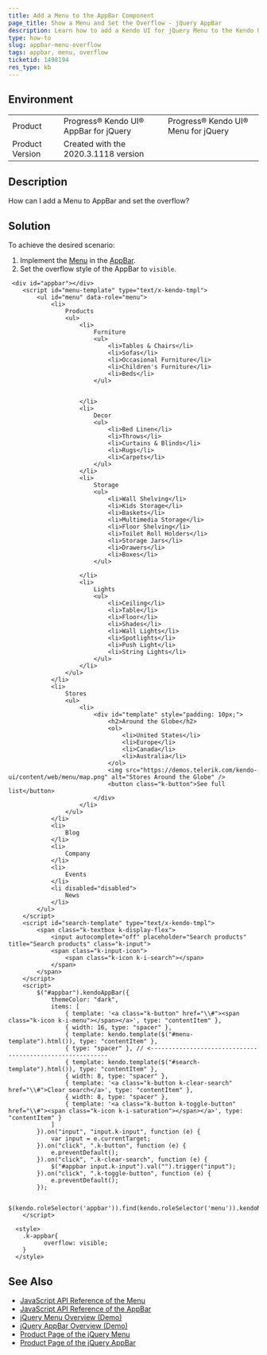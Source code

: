 ```yaml
---
title: Add a Menu to the AppBar Component
page_title: Show a Menu and Set the Overflow - jQuery AppBar
description: Learn how to add a Kendo UI for jQuery Menu to the Kendo UI for jQuery Appbar component.
type: how-to
slug: appbar-menu-overflow
tags: appbar, menu, overflow
ticketid: 1498194
res_type: kb
---
```


## Environment

<table>
 <tr>
  <td>Product</td>
  <td>Progress® Kendo UI® AppBar for jQuery</td>
  <td>Progress® Kendo UI® Menu for jQuery</td>
 </tr>
 <tr>
  <td>Product Version</td>
  <td>Created with the 2020.3.1118 version</td>
 </tr>
</table>

## Description

How can I add a Menu to AppBar and set the overflow?

## Solution

To achieve the desired scenario:

1. Implement the [Menu](https://demos.telerik.com/kendo-ui/menu/index) in the [AppBar](https://demos.telerik.com/kendo-ui/appbar/index).
1. Set the overflow style of the AppBar to `visible`.

```dojo
 <div id="appbar"></div>
    <script id="menu-template" type="text/x-kendo-tmpl">
        <ul id="menu" data-role="menu">
            <li>
                Products
                <ul>
                    <li>
                        Furniture
                        <ul>
                            <li>Tables & Chairs</li>
                            <li>Sofas</li>
                            <li>Occasional Furniture</li>
                            <li>Children's Furniture</li>
                            <li>Beds</li>
                        </ul>


                    </li>
                    <li>
                        Decor
                        <ul>
                            <li>Bed Linen</li>
                            <li>Throws</li>
                            <li>Curtains & Blinds</li>
                            <li>Rugs</li>
                            <li>Carpets</li>
                        </ul>
                    </li>
                    <li>
                        Storage
                        <ul>
                            <li>Wall Shelving</li>
                            <li>Kids Storage</li>
                            <li>Baskets</li>
                            <li>Multimedia Storage</li>
                            <li>Floor Shelving</li>
                            <li>Toilet Roll Holders</li>
                            <li>Storage Jars</li>
                            <li>Drawers</li>
                            <li>Boxes</li>
                        </ul>

                    </li>
                    <li>
                        Lights
                        <ul>
                            <li>Ceiling</li>
                            <li>Table</li>
                            <li>Floor</li>
                            <li>Shades</li>
                            <li>Wall Lights</li>
                            <li>Spotlights</li>
                            <li>Push Light</li>
                            <li>String Lights</li>
                        </ul>
                    </li>
                </ul>
            </li>
            <li>
                Stores
                <ul>
                    <li>
                        <div id="template" style="padding: 10px;">
                            <h2>Around the Globe</h2>
                            <ol>
                                <li>United States</li>
                                <li>Europe</li>
                                <li>Canada</li>
                                <li>Australia</li>
                            </ol>
                            <img src="https://demos.telerik.com/kendo-ui/content/web/menu/map.png" alt="Stores Around the Globe" />
                            <button class="k-button">See full list</button>
                        </div>
                    </li>
                </ul>
            </li>
            <li>
                Blog
            </li>
            <li>
                Company
            </li>
            <li>
                Events
            </li>
            <li disabled="disabled">
                News
            </li>
        </ul>
    </script>
    <script id="search-template" type="text/x-kendo-tmpl">
        <span class="k-textbox k-display-flex">
            <input autocomplete="off" placeholder="Search products" title="Search products" class="k-input">
            <span class="k-input-icon">
                <span class="k-icon k-i-search"></span>
            </span>
        </span>
    </script>
    <script>
        $("#appbar").kendoAppBar({
            themeColor: "dark",
            items: [
                { template: '<a class="k-button" href="\\#"><span class="k-icon k-i-menu"></span></a>', type: "contentItem" },
                { width: 16, type: "spacer" },
                { template: kendo.template($("#menu-template").html()), type: "contentItem" },
                { type: "spacer" }, // <----------------------------------------------------------
                { template: kendo.template($("#search-template").html()), type: "contentItem" },
                { width: 8, type: "spacer" },
                { template: '<a class="k-button k-clear-search" href="\\#">Clear search</a>', type: "contentItem" },
                { width: 8, type: "spacer" },
                { template: '<a class="k-button k-toggle-button" href="\\#"><span class="k-icon k-i-saturation"></span></a>', type: "contentItem" }
            ]
        }).on("input", "input.k-input", function (e) {
            var input = e.currentTarget;
        }).on("click", ".k-button", function (e) {
            e.preventDefault();
        }).on("click", ".k-clear-search", function (e) {
            $("#appbar input.k-input").val("").trigger("input");
        }).on("click", ".k-toggle-button", function (e) {
            e.preventDefault();
        });

        $(kendo.roleSelector('appbar')).find(kendo.roleSelector('menu')).kendoMenu();
    </script>

  <style>
    .k-appbar{
          overflow: visible;
    }
  </style>
```

## See Also

* [JavaScript API Reference of the Menu](/api/javascript/ui/menu)
* [JavaScript API Reference of the AppBar](/api/javascript/ui/appbar)
* [jQuery Menu Overview (Demo)](https://demos.telerik.com/kendo-ui/menu/index)
* [jQuery AppBar Overview (Demo)](https://demos.telerik.com/kendo-ui/appbar/index)
* [Product Page of the jQuery Menu](https://www.telerik.com/kendo-jquery-ui/menu)
* [Product Page of the jQuery AppBar](https://www.telerik.com/kendo-jquery-ui/appbar)
